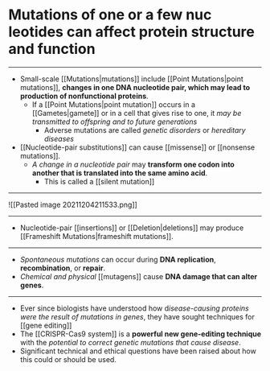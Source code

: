 # Mutations of one or a few nuc leotides can affect protein structure and function
---
- Small-scale [[Mutations|mutations]] include [[Point Mutations|point mutations]], **changes in one DNA nucleotide pair, which may lead to production of nonfunctional proteins**. 
	- If a [[Point Mutations|point mutation]] occurs in a [[Gametes|gamete]] or in a cell that gives rise to one, it *may be transmitted to offspring and to future generations*
		- Adverse mutations are called *genetic disorders* or *hereditary diseases*
- [[Nucleotide-pair substitutions]] can cause [[missense]] or [[nonsense mutations]]. 
	-  *A change in a nucleotide pair* may **transform one codon into another that is translated into the same amino acid**.
		- This is called a [[silent mutation]]
---
![[Pasted image 20211204211533.png]]

---
- Nucleotide-pair [[insertions]] or [[Deletion|deletions]] may produce [[Frameshift Mutations|frameshift mutations]].

---
- *Spontaneous mutations* can occur during **DNA replication**, **recombination**, or **repair**. 
- *Chemical and physical* [[mutagens]] cause **DNA damage that can alter genes**.
---
- Ever since biologists have understood how d*isease-causing proteins were the result of mutations in genes*, they have sought techniques for [[gene editing]]
- The [[CRISPR-Cas9 system]] is a **powerful new gene-editing technique** with the *potential to correct genetic mutations that cause disease*. 
- Significant technical and ethical questions have been raised about how this could or should be used.